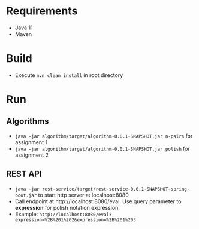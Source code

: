 # Requirements
- Java 11
- Maven

# Build
- Execute `mvn clean install` in root directory

# Run
## Algorithms
- `java -jar algorithm/target/algorithm-0.0.1-SNAPSHOT.jar n-pairs` for assignment 1
- `java -jar algorithm/target/algorithm-0.0.1-SNAPSHOT.jar polish` for assignment 2
## REST API
- `java -jar rest-service/target/rest-service-0.0.1-SNAPSHOT-spring-boot.jar` to start http server at localhost:8080
- Call endpoint at http://localhost:8080/eval. Use query parameter to **expression** for polish notation expression. 
- Example: `http://localhost:8080/eval?expression=%2B%201%202&expression=%2B%201%203`

